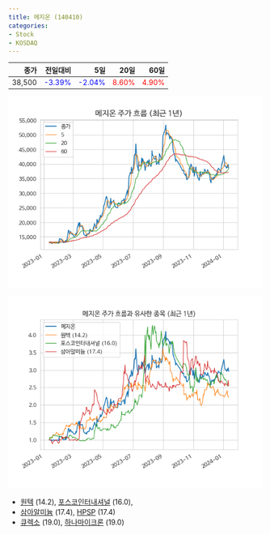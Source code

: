 ```yaml
---
title: 메지온 (140410)
categories:
- Stock
- KOSDAQ
---
```


|종가|전일대비|5일|20일|60일|
|---:|-------:|--:|---:|---:|
|38,500|<span style="color: blue">-3.39%</span>|<span style="color: blue">-2.04%</span>|<span style="color: red">8.60%</span>|<span style="color: red">4.90%</span>|


<!-- more -->

![140410](/assets/images/stock/140410.png)

![140410](/assets/images/stock/140410_sim.png)

- [원텍](/336570/) (14.2), [포스코인터내셔널](/047050/) (16.0),
- [삼아알미늄](/006110/) (17.4), [HPSP](/403870/) (17.4)
- [큐렉소](/060280/) (19.0), [하나마이크론](/067310/) (19.0)
